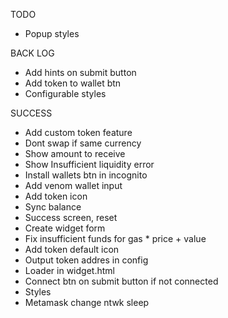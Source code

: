 TODO

- Popup styles

BACK LOG

- Add hints on submit button
- Add token to wallet btn
- Configurable styles

SUCCESS

- Add custom token feature
- Dont swap if same currency
- Show amount to receive
- Show Insufficient liquidity error
- Install wallets btn in incognito
- Add venom wallet input
- Add token icon
- Sync balance
- Success screen, reset
- Create widget form
- Fix insufficient funds for gas * price + value
- Add token default icon
- Output token addres in config
- Loader in widget.html
- Connect btn on submit button if not connected
- Styles
- Metamask change ntwk sleep
